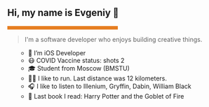 
<h2>Hi, my name is Evgeniy 👋 </h2><hr style='background-color:#e67e22;border-width:0;color:#000000;height:8px;line-height:0;text-align:left;width:50%;'/> <blockquote> I'm a software developer who enjoys building creative things. </blockquote> <ul> 
  
- 💼 I’m iOS Developer
- 😷 COVID Vaccine status: shots 2
- 🎓 Student from Moscow (BMSTU)
- 🏃‍♂ I like to run. Last distance was 12 kilometers.
- 🎧 I like to listen to Illenium, Gryffin, Dabin, William Black
- 📖 Last book I read: Harry Potter and the Goblet of Fire
